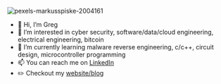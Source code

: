 ![pexels-markusspiske-2004161](https://github.com/user-attachments/assets/8d22576d-730f-4d8c-a41c-54f6c2d07429)

- 👋 Hi, I’m Greg
- 👀 I’m interested in cyber security, software/data/cloud engineering, electrical engineering, bitcoin
- 🌱 I’m currently learning malware reverse engineering, c/c++, circuit design, microcontroller programming
- 📫 You can reach me on [LinkedIn](https://www.linkedin.com/in/gwilkinson01/)
- ✏️ Checkout my [website/blog](https://gwilkinson01.github.io/)

<!---
gwilkinson01/gwilkinson01 is a ✨ special ✨ repository because its `README.md` (this file) appears on your GitHub profile.
You can click the Preview link to take a look at your changes.
--->
